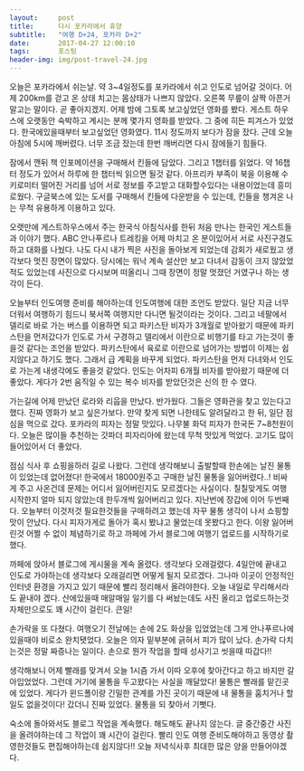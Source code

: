 ```yaml
---
layout:	    post
title: 	    다시 포카라에서 휴양
subtitle:   "여행 D+24, 포카라 D+2"
date:       2017-04-27 12:00:10 
tags:       포스팅
header-img: img/post-travel-24.jpg
---
```


오늘은 포카라에서 쉬는날. 약 3~4일정도를 포카라에서 쉬고 인도로 넘어갈 것이다. 어제 200km를 걷고 온 상태 치고는 몸상태가 나쁘지 않았다. 오른쪽 무릎이 살짝 아픈거말고는 말이다. 곧 좋아지겠지. 어제 밤에 그토록 보고싶었던 영화를 봤다. 게스트 하우스에 오랫동안 숙박하고 계시는 분께 몇가지 영화를 받았다. 그 중에 히든 피겨스가 있었다. 한국에있을때부터 보고싶었던 영화였다. 11시 정도까지 보다가 잠을 잤다. 근데 오늘 아침에 5시에 깨버렸다. 너무 조금 잤는데 한번 깨버리면 다시 잠에들기 힘들다.

잠에서 깬뒤 책 인포메이션을 구매해서 킨들에 담았다. 그리고 1챕터를 읽었다. 약 16챕터 정도가 있어서 하루에 한 챕터씩 읽으면 될것 같다. 아프리카 부족이 북을 이용해 수키로미터 떨어진 거리를 넘어 서로 정보를 주고받고 대화할수있다는 내용이었는데 흥미로웠다. 구글북스에 있는 도서를 구매해서 킨들에 다운받을 수 있는데, 킨들을 챙겨온 나는 무척 유용하게 이용하고 있다.

오랫만에 게스트하우스에서 주는 한국식 아침식사를 한뒤 처음 만나는 한국인 게스트들과 이야기 했다. ABC 안나푸르나 트레킹을 어제 마치고 온 분이있어서 서로 사진구경도 하고 대화를 나눴다. 나도 다시 내가 찍은 사진을 돌아보게 되었는데 감회가 새로웠고 생각보다 멋진 장면이 많았다. 당시에는 워낙 계속 설산만 보고 다녀서 감동이 크지 않았었적도 있었는데 사진으로 다시보며 떠올리니 그때 장면이 정말 멋졌던 거였구나 하는 생각이 든다.

오늘부터 인도여행 준비를 해야하는데 인도여행에 대한 조언도 받았다. 일단 지금 너무 더워서 여행하기 힘드니 북서쪽 여행지만 다니면 될것이라는 것이다. 그리고 네팔에서 델리로 바로 가는 버스를 이용하면 되고 파키스탄 비자가 3개월로 받아왔기 때문에 파키스탄을 먼저갔다가 인도로 가서 구경하고 델리에서 이란으로 비행기를 타고 가는것이 좋을것 같다는 조언을 받았다. 파키스탄에서 육로로 이란으로 넘어가는 방법이 이제는 쉽지않다고 하기도 했다. 그래서 급 계획을 바꾸게 되었다. 파키스탄을 먼저 다녀와서 인도로 가는게 내생각에도 좋을것 같았다. 인도는 어차피 6개월 비자를 받아왔기 때문에 더 좋았다. 게다가 2번 움직일 수 있는 복수 비자를 받았던것은 신의 한 수 였다.

가는길에 어제 만났던 로라와 리웁을 만났다. 반가웠다. 그들은 영화관을 찾고 있는다고 했다. 진짜 영화가 보고 싶은가보다. 만약 찾게 되면 나한테도 알려달라고 한 뒤, 일단 점심을 먹으로 갔다. 포카라의 피자는 정말 맛있다. 나무불 화덕 피자가 한국돈 7~8천원이다. 오늘은 많이들 추천하는 갓파더 피자리아에 왔는데 무척 맛있게 먹었다. 고기도 많이 들어있어서 더 좋았다.

점심 식사 후 쇼핑을하러 길로 나왔다. 그런데 생각해보니 출발할때 한손에는 날진 물통이 있었는데 없어졌다!  한국에서 18000원주고 구매한 날진 물통을 잃어버렸다..! 비싸게 주고 사온건데 문제는 어디서 잃어버린지도 모르겠다는 사실이다. 칠칠맞게도 여행 시작한지 얼마 되지 않았는데 한두개씩 잃어버리고 있다. 지난번에 장갑에 이어 두번째다. 오늘부터 이것저것 필요한것들을 구매하려고 했는데 자꾸 물통 생각이 나서 쇼핑할 맛이 안났다. 다시 피자가게로 돌아가 혹시 봤냐고 물었는데 못봤다고 한다. 이왕 잃어버린것 어쩔 수 없이 체념하기로 하고 까페에 가서 블로그에 여행기 업로드를 시작하기로 했다.

까페에 앉아서 블로그에 게시물을 계속 올렸다. 생각보다 오래걸렸다. 4일안에 끝내고 인도로 가야하는데 생각보다 오래걸리면 어떻게 될지 모르겠다. 그나마 이곳이 안정적인 인터넷 환경을 가지고 있기 때문에 빨리 정리해서 올려야한다. 오늘 내일로 무리해서라도 끝내야 겠다. 산에있을때 매알매일 일기를 다 써놨는데도 사진 올리고 업로드하는것 자체만으로도 꽤 시간이 걸린다. 큰일!

손가락을 또 다쳤다. 여행오기 전날에는 손에 2도 화상을 입었었는데 그게 안나푸르나에 있을때야 비로소 완치됏었다. 오늘은 의자 밑부분에 긁혀서 피가 많이 났다. 손가락 다치는것은 정말 짜증나는 일이다. 손으로 뭔가 작업을 할때 성사기고 씻을때 따갑다!!

생각해보니 어제 빨래를 맞겨서 오늘 1시즘 가서 이따 오후에 찾아간다고 하고 바지만 갈아입었었다. 그런데 거기에 물통을 두고왔다는 사실을 깨달았다! 물통은 빨래를 맡긴곳에 있었다. 게다가 윈드폴이랑 긴밀한 관계를 가진 곳이기 때문에 내 물통을 훔치거나 할일도 없을것이다! 갔더니 진짜 있었다. 물통을 되 찾아서 기뻣다.

숙소에 돌아와서도 블로그 작업을 계속했다. 해도해도 끝나지 않는다. 글 중간중간 사진을 올려야하는데 그 작업이 꽤 시간이 걸린다. 빨리 인도 여행 준비도해야하고 동영상 촬영한것들도 편집해야하는데 쉽지않다!! 오늘 저녁식사후 최대한 많은 양을 만들어야겠다.

